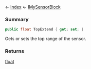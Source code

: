← [Index](Api-Index) ← [IMySensorBlock](Sandbox.ModAPI.Ingame.IMySensorBlock)

### Summary

```csharp
public float TopExtend { get; set; }
```

Gets or sets the top range of the sensor.

### Returns

[float](https://docs.microsoft.com/en-us/dotnet/api/system.single?view=netframework-4.6)

